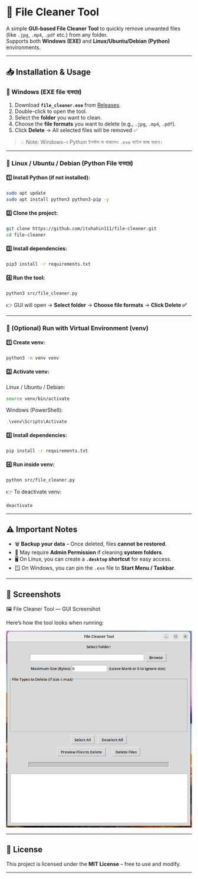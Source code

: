 
# 🧹 File Cleaner Tool

A simple **GUI-based File Cleaner Tool** to quickly remove unwanted files (like `.jpg`, `.mp4`, `.pdf` etc.) from any folder.  
Supports both **Windows (EXE)** and **Linux/Ubuntu/Debian (Python)** environments.

---

## 📥 Installation & Usage

### 🔹 Windows (EXE file ব্যবহার)
1. Download **`file_cleaner.exe`** from [Releases](https://github.com/itshahin111/file-cleaner/tree/master/dist).
2. Double-click to open the tool.
3. Select the **folder** you want to clean.
4. Choose the **file formats** you want to delete (e.g., `.jpg`, `.mp4`, `.pdf`).
5. Click **Delete** → All selected files will be removed ✅

> 💡 Note: Windows-এ Python ইনস্টল না থাকলেও `.exe` ফাইল কাজ করবে।

---

### 🔹 Linux / Ubuntu / Debian (Python File ব্যবহার)

#### 1️⃣ Install Python (if not installed):
```bash
sudo apt update
sudo apt install python3 python3-pip -y
````

#### 2️⃣ Clone the project:

```bash
git clone https://github.com/itshahin111/file-cleaner.git
cd file-cleaner
```

#### 3️⃣ Install dependencies:

```bash
pip3 install -r requirements.txt
```

#### 4️⃣ Run the tool:

```bash
python3 src/file_cleaner.py
```

👉 GUI will open → **Select folder** → **Choose file formats** → **Click Delete ✅**

---

### 🔹 (Optional) Run with Virtual Environment (venv)

#### 1️⃣ Create venv:

```bash
python3 -m venv venv
```

#### 2️⃣ Activate venv:

Linux / Ubuntu / Debian:

```bash
source venv/bin/activate
```

Windows (PowerShell):

```powershell
.\venv\Scripts\Activate
```

#### 3️⃣ Install dependencies:

```bash
pip install -r requirements.txt
```

#### 4️⃣ Run inside venv:

```bash
python src/file_cleaner.py
```

👉 To deactivate venv:

```bash
deactivate
```

---

## ⚠️ Important Notes

* 🗑 **Backup your data** – Once deleted, files **cannot be restored**.
* 🔑 May require **Admin Permission** if cleaning **system folders**.
* 🖥 On Linux, you can create a **`.desktop` shortcut** for easy access.
* 🪟 On Windows, you can pin the `.exe` file to **Start Menu / Taskbar**.

---

## 📸 Screenshots

🖼️ File Cleaner Tool — GUI Screenshot

Here’s how the tool looks when running:

![File Cleaner Tool GUI](https://raw.githubusercontent.com/itshahin111/file-cleaner/master/Screenshot%20from%202025-08-16%2011-30-56.png)

---

## 📜 License

This project is licensed under the **MIT License** – free to use and modify.

---


